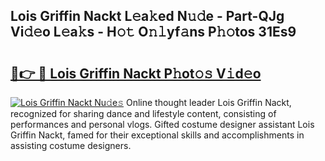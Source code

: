 ## Lois Griffin Nackt L𝚎a𝚔ed N𝚞𝚍e - Part-QJg Vi𝚍𝚎o L𝚎a𝚔s - H𝚘𝚝 O𝚗𝚕yf𝚊ns P𝚑𝚘tos 31Es9

# <h2><a href="http://kf10o1q.oniu.top/?m=Lois+Griffin+Nackt">🔗👉 🔴 Lois Griffin Nackt P𝚑ot𝚘𝚜 V𝚒d𝚎o</a></h2>

[![Lois Griffin Nackt Nu𝚍e𝚜](https://i.imgur.com/0qMVB7G.gif)](http://kf10o1q.oniu.top/?m=Lois+Griffin+Nackt)
Online thought leader Lois Griffin Nackt, recognized for sharing dance and lifestyle content, consisting of performances and personal vlogs. Gifted costume designer assistant Lois Griffin Nackt, famed for their exceptional skills and accomplishments in assisting costume designers.  
